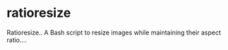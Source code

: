 # ratioresize
Ratioresize.. A Bash script to resize images while maintaining their aspect ratio....
